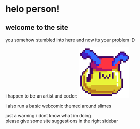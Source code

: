 ---
---
# helo person!  
## welcome to the site

you somehow stumbled into here and now its your problem :D  

i happen to be an artist and coder:
![sappy](/assets/honey/site_intro.png)  

i also run a basic webcomic themed around slimes

just a warning i dont know what im doing  
please give some site suggestions in the right sidebar
